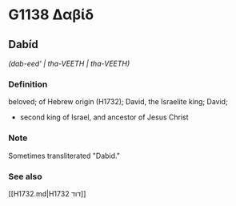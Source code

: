# G1138 Δαβίδ

## Dabíd

_(dab-eed' | tha-VEETH | tha-VEETH)_

### Definition

beloved; of Hebrew origin (H1732); David, the Israelite king; David; 

- second king of Israel, and ancestor of Jesus Christ

### Note

Sometimes transliterated "Dabid."

### See also

[[H1732.md|H1732 דוד]]
